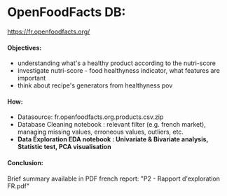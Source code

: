 OpenFoodFacts DB:
===

https://fr.openfoodfacts.org/

#### Objectives: 
- understanding what's a healthy product according to the nutri-score
- investigate nutri-score - food healthyness indicator, what features are important
- think about recipe's generators from healthyness pov

#### How:
- Datasource: fr.openfoodfacts.org.products.csv.zip
- Database Cleaning notebook : relevant filter (e.g. french market), managing missing values, erroneous values, outliers, etc.
- <b>Data Exploration EDA notebook : Univariate & Bivariate analysis, Statistic test, PCA visualisation</b>

#### Conclusion:
Brief summary available in PDF french report: "P2 - Rapport d'exploration FR.pdf"
